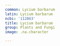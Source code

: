 ```yaml
---
common: Lycium barbarum
latin: Lycium barbarum
ncbi: '112863'
title: Lycium barbarum
group: Plants and Fungi
image: .na.character

---
```

